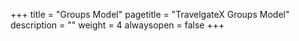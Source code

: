 +++
title = "Groups Model"
pagetitle = "TravelgateX Groups Model"
description = ""
weight = 4
alwaysopen = false
+++
